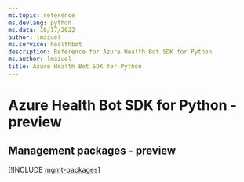 ```yaml
---
ms.topic: reference
ms.devlang: python
ms.data: 10/17/2022
author: lmazuel
ms.service: healthbot
description: Reference for Azure Health Bot SDK for Python
ms.author: lmazuel
title: Azure Health Bot SDK for Python
---
```

# Azure Health Bot SDK for Python - preview

## Management packages - preview
[!INCLUDE [mgmt-packages](health-bot-mgmt-index.md)]